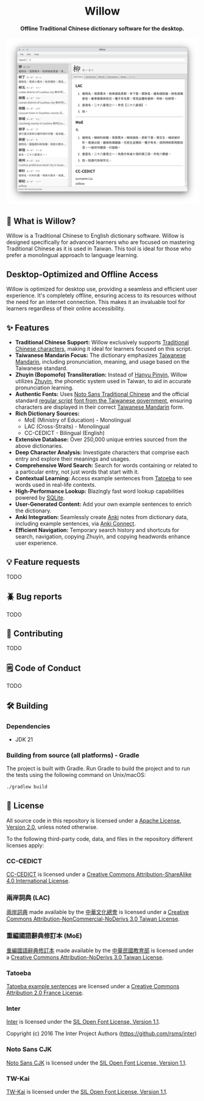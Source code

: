 <h1 align="center">
    Willow
</h1>

<h4 align="center">
    Offline Traditional Chinese dictionary software for the desktop.
</h4>

<img src="https://github.com/HalfAnAvocado/willow/blob/9bfb0346b97d23d17fe210d88df442f2bb14ae3f/assets/screenshot.png" alt="Screenshot">

## 🤔 What is Willow?

Willow is a Traditional Chinese to English dictionary software. Willow is designed specifically for advanced learners who are focused on mastering Traditional Chinese as it is used in Taiwan. This tool is ideal for those who prefer a monolingual approach to language learning.

## Desktop-Optimized and Offline Access

Willow is optimized for desktop use, providing a seamless and efficient user experience. It's completely offline, ensuring access to its resources without the need for an internet connection. This makes it an invaluable tool for learners regardless of their online accessibility.

## ✨ Features

- **Traditional Chinese Support:** Willow exclusively supports [Traditional Chinese characters](https://en.wikipedia.org/wiki/Traditional_Chinese_characters), making it ideal for learners focused on this script.
- **Taiwanese Mandarin Focus:** The dictionary emphasizes [Taiwanese Mandarin](https://en.wikipedia.org/wiki/Taiwanese_Mandarin), including pronunciation, meaning, and usage based on the Taiwanese standard.
- **Zhuyin (Bopomofo) Transliteration:** Instead of [Hanyu Pinyin](https://en.wikipedia.org/wiki/Hanyu_pinyin), Willow utilizes [Zhuyin](https://en.wikipedia.org/wiki/Zhuyin), the phonetic system used in Taiwan, to aid in accurate pronunciation learning.
- **Authentic Fonts:** Uses [Noto Sans Traditional Chinese](https://fonts.google.com/noto/specimen/Noto+Sans+TC) and the official standard [regular script](https://en.wikipedia.org/wiki/Regular_script) [font from the Taiwanese government](https://data.gov.tw/dataset/5961), ensuring characters are displayed in their correct [Taiwanese Mandarin](https://en.wikipedia.org/wiki/Taiwanese_Mandarin) form.
- **Rich Dictionary Sources:**
    - MoE (Ministry of Education) - Monolingual
    - LAC (Cross-Straits) - Monolingual
    - CC-CEDICT - Bilingual (English)
- **Extensive Database:** Over 250,000 unique entries sourced from the above dictionaries.
- **Deep Character Analysis:** Investigate characters that comprise each entry and explore their meanings and usages.
- **Comprehensive Word Search:** Search for words containing or related to a particular entry, not just words that start with it.
- **Contextual Learning:** Access example sentences from [Tatoeba](https://tatoeba.org/en/) to see words used in real-life contexts.
- **High-Performance Lookup:** Blazingly fast word lookup capabilities powered by [SQLite](https://www.sqlite.org/).
- **User-Generated Content:** Add your own example sentences to enrich the dictionary.
- **Anki Integration:** Seamlessly create [Anki](https://apps.ankiweb.net/) notes from dictionary data, including example sentences, via [Anki Connect](https://foosoft.net/projects/anki-connect/).
- **Efficient Navigation:** Temporary search history and shortcuts for search, navigation, copying Zhuyin, and copying headwords enhance user experience.

## 💡 Feature requests

TODO

## 🪲 Bug reports

TODO

## 🌟 Contributing

TODO

## 🗒️ Code of Conduct

TODO

## 🛠️ Building

### Dependencies

- JDK 21

### Building from source (all platforms) - Gradle

The project is built with Gradle. Run Gradle to build the project and to run the tests using the following command on Unix/macOS:

```sh
./gradlew build
```

## 🔑 License

All source code in this repository is licensed under a [Apache License, Version 2.0](http://www.apache.org/licenses/LICENSE-2.0), unless noted otherwise.

To the following third-party code, data, and files in the repository different licenses apply:

### CC-CEDICT

[CC-CEDICT](https://cc-cedict.org) is licensed under a [Creative Commons Attribution-ShareAlike 4.0 International License](https://creativecommons.org/licenses/by-sa/4.0/).

### 兩岸詞典 (LAC)

[兩岸詞典](https://github.com/g0v/moedict-data-csld/blob/a1e91196f84cd2f3456570906191615f477278c8/%E5%85%A9%E5%B2%B8%E8%A9%9E%E5%85%B8.xlsx) made available by the [中華文化總會](https://www.gacc.org.tw/) is licensed under a [Creative Commons Attribution-NonCommercial-NoDerivs 3.0 Taiwan License](https://creativecommons.org/licenses/by-nc-nd/3.0/tw/deed.en).

### 重編國語辭典修訂本 (MoE)

[重編國語辭典修訂本](https://language.moe.gov.tw/001/Upload/Files/site_content/M0001/respub/index.html) made available by the [中華民國教育部](https://www.edu.tw/) is licensed under a [Creative Commons Attribution-NoDerivs 3.0 Taiwan License](https://creativecommons.org/licenses/by-nd/3.0/tw/deed.en).

### Tatoeba

[Tatoeba example sentences](https://tatoeba.org/en/downloads) are licensed under a [Creative Commons Attribution 2.0 France License](https://creativecommons.org/licenses/by/2.0/fr/).

### Inter

[Inter](https://rsms.me/inter/) is licensed under the [SIL Open Font License, Version 1.1](http://scripts.sil.org/OFL).

Copyright (c) 2016 The Inter Project Authors (https://github.com/rsms/inter)

### Noto Sans CJK

[Noto Sans CJK](https://github.com/notofonts/noto-cjk) is licensed under the [SIL Open Font License, Version 1.1](http://scripts.sil.org/OFL).

### TW-Kai

[TW-Kai](https://data.gov.tw/dataset/5961) is licensed under the [SIL Open Font License, Version 1.1](http://scripts.sil.org/OFL).